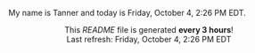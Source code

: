 My name is Tanner and today is Friday, October 4, 2:26 PM EDT.

<p align="center">This <i>README</i> file is generated <b>every 3 hours</b>!</br>Last refresh: Friday, October 4, 2:26 PM EDT<br /></p>
